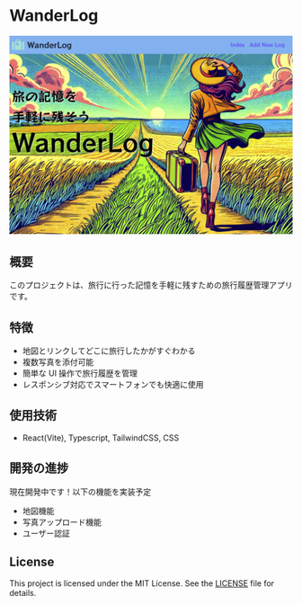# WanderLog

![App Screenshot](./src/assets/Title.png)

## 概要

このプロジェクトは、旅行に行った記憶を手軽に残すための旅行履歴管理アプリです。

## 特徴

- 地図とリンクしてどこに旅行したかがすぐわかる
- 複数写真を添付可能
- 簡単な UI 操作で旅行履歴を管理
- レスポンシブ対応でスマートフォンでも快適に使用

## 使用技術

- React(Vite), Typescript, TailwindCSS, CSS

## 開発の進捗

現在開発中です！以下の機能を実装予定

- 地図機能
- 写真アップロード機能
- ユーザー認証

## License

This project is licensed under the MIT License. See the [LICENSE](/LICENSE) file for details.
